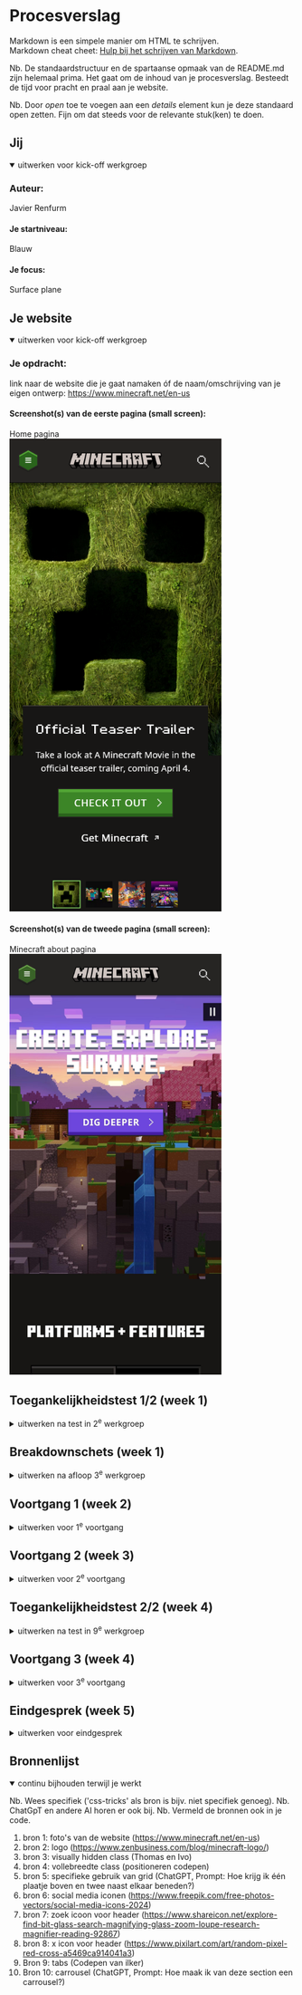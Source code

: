 # Procesverslag
Markdown is een simpele manier om HTML te schrijven.  
Markdown cheat cheet: [Hulp bij het schrijven van Markdown](https://github.com/adam-p/markdown-here/wiki/Markdown-Cheatsheet).

Nb. De standaardstructuur en de spartaanse opmaak van de README.md zijn helemaal prima. Het gaat om de inhoud van je procesverslag. Besteedt de tijd voor pracht en praal aan je website.

Nb. Door *open* toe te voegen aan een *details* element kun je deze standaard open zetten. Fijn om dat steeds voor de relevante stuk(ken) te doen.





## Jij

<details open>
  <summary>uitwerken voor kick-off werkgroep</summary>

  ### Auteur:
  Javier Renfurm

  #### Je startniveau:
  Blauw

  #### Je focus:
  Surface plane
 
</details>





## Je website

<details open>
  <summary>uitwerken voor kick-off werkgroep</summary>

  ### Je opdracht:
  link naar de website die je gaat namaken óf de naam/omschrijving van je eigen ontwerp:
  https://www.minecraft.net/en-us

  #### Screenshot(s) van de eerste pagina (small screen): 
  Home pagina  
  <img src="readme-images/minecraft-pagina1.png" width="375px" alt="home pagina">

  #### Screenshot(s) van de tweede pagina (small screen):
  Minecraft about pagina  
  <img src="readme-images/minecraft-pagina2.jpg" width="375px" alt="detail pagina">
 
</details>



## Toegankelijkheidstest 1/2 (week 1)

<details>
  <summary>uitwerken na test in 2<sup>e</sup> werkgroep</summary>

  ### Bevindingen
  Screenreader test in de klas
  Tijdens de toegankelijkheidstest in de klas moest ik met behulp van een screen reader door mijn gekozen site navigeren en ik moet zeggen dat ik verbaasd ben
  met hoe toegankelijk de Minecraft website is. De screen reader las alle belangrijke kopjes en tekst op de site goed voor en op de juiste volgorde, 
  maar er was wel één minpunt en dat was dat de screen reader ook voorlas op wat voor element de content stond: (list, container etc).

  A11y checklist
  Content
  - Gebruikt gewone taal dat ik kan begrijpen
  - De buttons, a's en labels hebben unieke omschrijvingen omdat de screenreader letterlijk leest wat er te zien is
  - Tekst is over het algemeen correct uitgelijnd maar soms is het gecentreerd

  Global code
  - Code is valid
  - Lang attribute word gebruikt en staat op de juiste taal
  - Titels zijn uniek op elke pagina
  - Viewport is niet disabled
  - Landmark elementen worden gebruikt alleen zitten ze erg verstopt
  - Geen tabindex in de code te zien
  - Ik zie geen autofocus attribute gebruikt worden maar kan goed zijn dat ik het over het hoofd heb gezien
  - Er zijn geen timers of andere elementen op de site die je sessie kunnen eindigen, je hebt dat zelf in de hand
  - Titel heeft geen exclusive informatie

  Keyboard
  - Alles word goed voor gelezen en kan genavigeerd worden zonder muis
  - Met een toetsenbord en de tab toets kan je op een logische volgorde door de pagina's navigeren
  - Geen onzichtbare elementen waar op gefocust kan worden

  Images
  - Alle afbeeldingen hebben een alt attribute
  - Ik kan geen null alt attributes vinden
  - Er zijn geen overcomplexe afbeeldingen aanwezig (ze waren niet complex voor mij)
  - Alt omschrijvingen bevatten ook de tekst dat zichtbaar is

  Headings
  - Bevat headings elementen
  - Heeft één h1 per pagina, maar de h1 is onzichtbaar (of super klein)
  - de headings staan op de juiste volgorde
  - Er worden geen headings geskipt

  Lists
  - List items worden correct gebruikt

  Controls
  - a wordt gebruikt voor links
  - Links hebben een kleur dat ze klikbaar laten lijken
  - Er zijn focus states aanwezig
  - Buttons hebben de button attribute
  - De website skipt automatisch bepaalde content als je erdoorheen navigeert met de tab toets
  - Alleen het kopje merch brengt je naar een nieuw venster, maar je kan er niet perongeluk op drukken en er word ook aangegeven dat er een nieuw venster word geopend doormiddel van een icoon

  Tables
  - Td attribute word gebruikt voor tabellen
  - Th wordt gebruikt
  - Caption word gebruikt

  Forms
  - Zit in een label
  - Ik kon geen fieldset of legend vinden
  - Invoerveld bevat autocomplete doormiddel van suggested searches
  - Invoerveld bevat geen error state en geeft alternatieve zoekresultaten
  - nvt
  - nvt

  Media
  - Media zoals live wallpapers speelt automatisch af, maar media zoals YouTube videos staan automatisch gepauzeerd tot jij op play drukt
  - Pauze knop voor media is zichtbaar maar er is geen mute knop
  - Alle bewegende media kan op pauze, maar voor mij lukte het niet om de video met mijn toetsenbord te pauzeren
    
  Video
  - Er zijn geen captions
  - er zijn geen flitsende animaties

  Audio
  - Goed navolgbaar met een screenreader

  Appearance
  - Met inverted mode aan kon ik alle content nog steeds zien
  - Tekst is nog steeds leesbaar op 200 en de layout past zich ook aan zodat er geen overlappingen zijn
  - Mensen die screen zoom software gebruiken kunnen alles nog steeds zien omdat de layout zich aanpast
  - Linkjes zijn nog steeds herkenbaar in grayscale omdat ze donkerder zijn dan body tekst en bold zijn
  - karakteristieken worden benoemd
  - Layout is simpel en makkelijk te volgen

  Animations
  - Animaties zijn zo subtiel dat ik ze niet altijd door heb
  - Animaties kunnen gepauseerd worden
  - Reduce motion lijkt niet te werken

  Color contrast
  - Witte tekst op een donker achtergrond (goede contrast lijkt mij)
  - Witte tekst op een donker achtergrond (goede contrast lijkt mij)
  - Belangrijke iconen vallen op en hebben een witte uitlijn of een andere manier van opvalling als je eroverheen hovert en minder belangrijke iconen lijken bijna te verdwijnen in de achtergrond
  - Witte of fel groene border als een element of invoerveld geselecteerd is
  - Tekst is leesbaar als het overlapt met een foto of video omdat er een vakje om de tekst heen zit
  - nvt

  Mobile & Touch
  - De website roteert mee
  - Er is geen horizontale scrolling, horizontale navigatie hebben zij met knopjes gedaan
  - Alles is makkelijk om op te drukken behalve de linkjes in de footer (die zijn te klein om accuraat op te drukken)
  - Genoeg ruimte om te scrollen zonder perongeluk op iets te drukken
  
</details>



## Breakdownschets (week 1)

<details>
  <summary>uitwerken na afloop 3<sup>e</sup> werkgroep</summary>

  ### de hele pagina: 
  <img src="readme-images/breakdown-minecraft-homepage.png" width="375px" alt="breakdown van de hele pagina">

  ### dynamisch deel (bijv menu): 
  <img src="readme-images/breakdown-minecraft-hamburgermenu.png" width="375px" alt="breakdown van een dynamisch deel">

  ### wellicht nog een dynamisch deel (bijv filter): 
  <img src="readme-images/dummy-plaatje.jpg" width="375px" alt="breakdown van nog een dynamisch deel">

</details>





## Voortgang 1 (week 2)

<details>
  <summary>uitwerken voor 1<sup>e</sup> voortgang</summary>

  ### Stand van zaken
  <img src="readme-images/voortgang1.png" width="375px" alt="screenshot van sections">
  Ik kreeg te horen dat ik over het algemeen goed op weg was, maar ik vond het wel nog lastig om een nette html structuur aan te houden. Ik kreeg als suggestie om   meer met sections en articles te werken zodat mijn html structuur wat netter word.

  ### Agenda voor meeting
  samen met je groepje opstellen

  | student 1      | student 2          | student 3    | student 4        |
  | ---            | ---                | ---          | ---              |
  | dit bespreken  | en dit             | en ik dit    | en dan ik dat    |
  | en dat ook nog | dit als er tijd is | nog een punt | dit wil ik zeker |
  | Hoe maak je een dropdown menu?            | Is mijn html structuur overzichtelijk?                | Hoeveel classes mag je gebruiken?          | Wat is een goed voorbeeld van Surface Plane?              |


  ### Verslag van meeting
  hier na afloop snel de uitkomsten van de meeting vastleggen

  - punt 1 Details en summary tags gebruiken voor dropdown menu's
  - punt 2 Surface plane suggestie: De live wallpaper die op de tweede pagina staat interactief maken door bepaalde elementen op de wallpaper klikbaar te maken
  - punt 3 Niet meer dan één footer hebben
  - ...

</details>





## Voortgang 2 (week 3)

<details>
  <summary>uitwerken voor 2<sup>e</sup> voortgang</summary>

  ### Stand van zaken
  Dit voortgangsgesprek ging niet zo goed als de vorige. Ik was niet zo goed op weg omdat ik de afgelopen paar dagen weinig progressie heb kunnen maken              onderandere omdat ik tegen bepaalde dingen aanliep. Ook liep ik achter met de README dus dat was ook niet al te best. Maar ondanks dat ik aardig wat achterliep    had ik een aantal vragen kunnen voorbereiden.
  

  ### Agenda voor meeting
  samen met je groepje opstellen

  | student 1      | student 2          | student 3    | student 4        |
  | ---            | ---                | ---          | ---              |
  | dit bespreken  | en dit             | en ik dit    | en dan ik dat    |
  | en dat ook nog | dit als er tijd is | nog een punt | dit wil ik zeker |
  | Wat is een goede toevoeging om te maken als het gaat om surface plane?            | Telt light en dark mode ook als een surface plane toevoeging?                | Waar kan ik meer voorbeelden van surface plane toepassingen terugvinden?          | Hoe kan ik ervoor zorgen dat mijn h1 onzichtbaar is zoals mijn gekozen website?              |


  ### Verslag van meeting
  hier na afloop snel de uitkomsten van de meeting vastleggen

  - punt 1 Goed nadenken over wat mijn 5 surface plane elementen worden
  - punt 2 Readme optijd aanvullen voordat ik alles vergeten ben
  - punt 3 Suggestie voor surface plane: Reduce Motion
- ...

</details>





## Toegankelijkheidstest 2/2 (week 4)

<details>
  <summary>uitwerken na test in 9<sup>e</sup> werkgroep</summary>

  ### Bevindingen
  Lijst met je bevindingen die in de test naar voren kwamen (geef ook aan wat er verbeterd is):
  Content
  - Ja
  - Nee

  Global code
  - Ja
  - Ja
  - Ja
  - ja

  Keyboard
  - Nee
  - Nee
    

</details>





## Voortgang 3 (week 4)

<details>
  <summary>uitwerken voor 3<sup>e</sup> voortgang</summary>

  ### Stand van zaken
  Ik kreeg te horen dat mijn site op de originele site begon te lijken en dat ik goed op weg was. Deze keer was ik goed voorbereid en had ik redelijk veel vragen    kunnen verzinnen om te stellen, maar wat ik de belangrijkste vraag vond was hoe je het best een hamburger menu kon maken. Ik had er de dag er voor een paar uur    mee lopen stoeien en het wilde maar niet lukken.


  ### Agenda voor meeting
  samen met je groepje opstellen

  | student 1      | student 2          | student 3    | student 4        |
  | ---            | ---                | ---          | ---              |
  | dit bespreken  | en dit             | en ik dit    | en dan ik dat    |
  | en dat ook nog | dit als er tijd is | nog een punt | dit wil ik zeker |
  | Hoe maak je een hamburger menu? | Hoe uitgebreid moet de README uitgetypt zijn? | Waarom heeft dit plaatje een grijsvlak? | Mag je een div gebruiken als een section geen h2 heeft?              |


  ### Verslag van meeting
  hier na afloop snel de uitkomsten van de meeting vastleggen

  - punt 1 Website hoeft niet 1 op 1 te zijn met de originele website, werk alleen uit wat ik nuttig vind
  - punt 2 Surface plane hoeft niet al te ingewikkelde dingen te zijn, het kunnen ook kleine verbeteringen zijn
  - punt 3 Een div mag gebruikt worden als het echt niet anders kan
  - punt 4 Het is me gelukt om een werkend hamburger menu te krijgen

</details>





## Eindgesprek (week 5)

<details>
  <summary>uitwerken voor eindgesprek</summary>

  ### Je uitkomst - karakteristiek screenshots:
  <img src="readme-images/dummy-plaatje.jpg" width="375px" alt="uitomst opdracht 1">


  ### Dit ging goed/Heb ik geleerd: 
  Korte omschrijving met plaatjes

  <img src="readme-images/dummy-plaatje.jpg" width="375px" alt="top">


  ### Dit was lastig/Is niet gelukt:
  Korte omschrijving met plaatjes

  <img src="readme-images/dummy-plaatje.jpg" width="375px" alt="bummer">
</details>





## Bronnenlijst

<details open>
  <summary>continu bijhouden terwijl je werkt</summary>

  Nb. Wees specifiek ('css-tricks' als bron is bijv. niet specifiek genoeg). 
  Nb. ChatGpT en andere AI horen er ook bij.
  Nb. Vermeld de bronnen ook in je code.

  1. bron 1: foto's van de website (https://www.minecraft.net/en-us)
  2. bron 2: logo (https://www.zenbusiness.com/blog/minecraft-logo/)
  3. bron 3: visually hidden class (Thomas en Ivo)
  4. bron 4: vollebreedte class (positioneren codepen)
  5. bron 5: specifieke gebruik van grid (ChatGPT, Prompt: Hoe krijg ik één plaatje boven en twee naast elkaar beneden?)
  6. bron 6: social media iconen (https://www.freepik.com/free-photos-vectors/social-media-icons-2024)
  7. bron 7: zoek icoon voor header (https://www.shareicon.net/explore-find-bit-glass-search-magnifying-glass-zoom-loupe-research-magnifier-reading-92867)
  8. bron 8: x icon voor header (https://www.pixilart.com/art/random-pixel-red-cross-a5469ca914041a3)
  9. Bron 9: tabs (Codepen van ilker)
  10. Bron 10: carrousel (ChatGPT, Prompt: Hoe maak ik van deze section een carrousel?)

</details>

